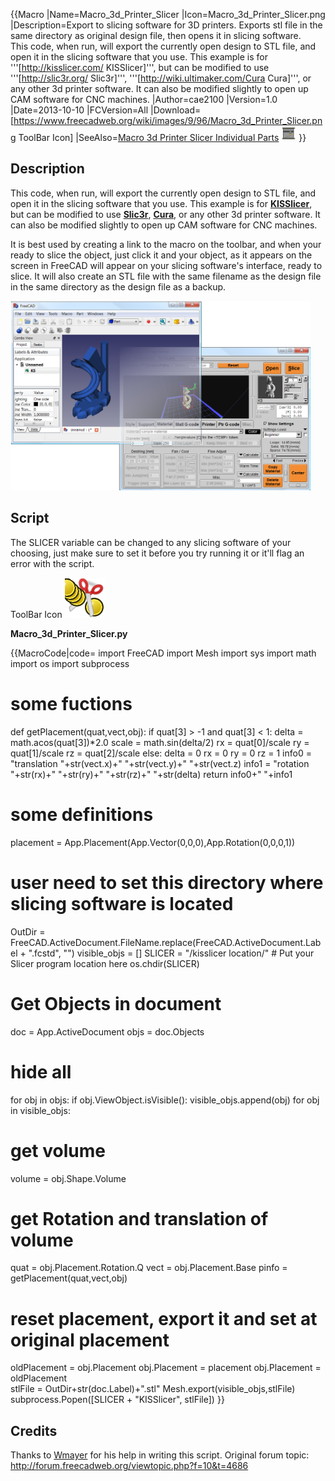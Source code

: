   {{Macro
|Name=Macro_3d_Printer_Slicer
|Icon=Macro_3d_Printer_Slicer.png
|Description=Export to slicing software for 3D printers. Exports stl file in the same directory as original design file, then opens it in slicing software.<br/>This code, when run, will export the currently open design to STL file, and open it in the slicing software that you use. This example is for '''[http://kisslicer.com/ KISSlicer]''', but can be modified to use '''[http://slic3r.org/ Slic3r]''', '''[http://wiki.ultimaker.com/Cura Cura]''', or any other 3d printer software. It can also be modified slightly to open up CAM software for CNC machines. 
|Author=cae2100
|Version=1.0
|Date=2013-10-10
|FCVersion=All
|Download=[https://www.freecadweb.org/wiki/images/9/96/Macro_3d_Printer_Slicer.png ToolBar Icon]
|SeeAlso=[Macro 3d Printer Slicer Individual Parts](Macro_3d_Printer_Slicer_Individual_Parts.md) <img src="images/Macro_3d_Printer_Slicer_Individual_Parts.svg" width=24px>
}}

## Description

This code, when run, will export the currently open design to STL file, and open it in the slicing software that you use. This example is for **[KISSlicer](http://kisslicer.com/)**, but can be modified to use **[Slic3r](http://slic3r.org/)**, **[Cura](http://wiki.ultimaker.com/Cura)**, or any other 3d printer software. It can also be modified slightly to open up CAM software for CNC machines.

It is best used by creating a link to the macro on the toolbar, and when your ready to slice the object, just click it and your object, as it appears on the screen in FreeCAD will appear on your slicing software\'s interface, ready to slice. It will also create an STL file with the same filename as the design file in the same directory as the design file as a backup.

<img alt="" src=images/Macro_3d_Printer_Slicer_00.png  style="width:480px;">

## Script

The SLICER variable can be changed to any slicing software of your choosing, just make sure to set it before you try running it or it\'ll flag an error with the script. 

ToolBar Icon ![](images/Macro_3d_Printer_Slicer.png )

**Macro\_3d\_Printer\_Slicer.py**


{{MacroCode|code=
import FreeCAD
import Mesh
import sys
import math
import os
import subprocess
# some fuctions
def getPlacement(quat,vect,obj):
  if quat[3] > -1  and quat[3] < 1:
    delta = math.acos(quat[3])*2.0
    scale = math.sin(delta/2)
    rx = quat[0]/scale
    ry = quat[1]/scale
    rz = quat[2]/scale
  else:
    delta = 0
    rx = 0
    ry = 0
    rz = 1
  info0 = "translation "+str(vect.x)+" "+str(vect.y)+" "+str(vect.z)
  info1 = "rotation "+str(rx)+" "+str(ry)+" "+str(rz)+" "+str(delta)
  return info0+" "+info1
# some definitions
placement = App.Placement(App.Vector(0,0,0),App.Rotation(0,0,0,1))
# user need to set this directory where slicing software is located
OutDir = FreeCAD.ActiveDocument.FileName.replace(FreeCAD.ActiveDocument.Label + ".fcstd", "")
visible_objs = []
SLICER = "/kisslicer location/"                          # Put your Slicer program location here
os.chdir(SLICER)
# Get Objects in document
doc = App.ActiveDocument
objs = doc.Objects
# hide all
for obj in objs:
   if obj.ViewObject.isVisible():
      visible_objs.append(obj)
for obj in visible_objs:
  # get volume
  volume = obj.Shape.Volume
  # get Rotation and translation of volume
  quat = obj.Placement.Rotation.Q
  vect = obj.Placement.Base
  pinfo = getPlacement(quat,vect,obj)
  # reset placement, export it and set at original placement
  oldPlacement = obj.Placement
  obj.Placement = placement
  obj.Placement = oldPlacement   
stlFile = OutDir+str(doc.Label)+".stl"
Mesh.export(visible_objs,stlFile)
subprocess.Popen([SLICER + "KISSlicer", stlFile])
}}



## Credits

Thanks to [Wmayer](http://forum.freecadweb.org/viewtopic.php?f=10&t=4686) for his help in writing this script.
Original forum topic: <http://forum.freecadweb.org/viewtopic.php?f=10&t=4686>  
